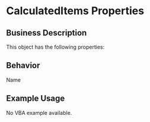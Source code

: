 # CalculatedItems Properties

## Business Description
This object has the following properties:

## Behavior
Name

## Example Usage
No VBA example available.